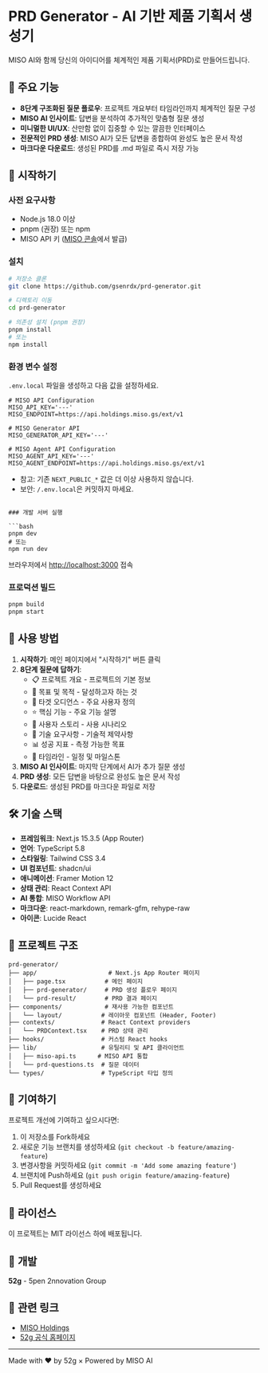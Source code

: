# PRD Generator - AI 기반 제품 기획서 생성기

MISO AI와 함께 당신의 아이디어를 체계적인 제품 기획서(PRD)로 만들어드립니다.

## 🎯 주요 기능

- **8단계 구조화된 질문 플로우**: 프로젝트 개요부터 타임라인까지 체계적인 질문 구성
- **MISO AI 인사이트**: 답변을 분석하여 추가적인 맞춤형 질문 생성
- **미니멀한 UI/UX**: 산만함 없이 집중할 수 있는 깔끔한 인터페이스
- **전문적인 PRD 생성**: MISO AI가 모든 답변을 종합하여 완성도 높은 문서 작성
- **마크다운 다운로드**: 생성된 PRD를 .md 파일로 즉시 저장 가능

## 🚀 시작하기

### 사전 요구사항

- Node.js 18.0 이상
- pnpm (권장) 또는 npm
- MISO API 키 ([MISO 콘솔](https://console.miso.holdings)에서 발급)

### 설치

```bash
# 저장소 클론
git clone https://github.com/gsenrdx/prd-generator.git

# 디렉토리 이동
cd prd-generator

# 의존성 설치 (pnpm 권장)
pnpm install
# 또는
npm install
```

### 환경 변수 설정

`.env.local` 파일을 생성하고 다음 값을 설정하세요.

```env
# MISO API Configuration
MISO_API_KEY='---'
MISO_ENDPOINT=https://api.holdings.miso.gs/ext/v1

# MISO Generator API
MISO_GENERATOR_API_KEY='---'

# MISO Agent API Configuration
MISO_AGENT_API_KEY='---'
MISO_AGENT_ENDPOINT=https://api.holdings.miso.gs/ext/v1
```


- 참고: 기존 `NEXT_PUBLIC_*` 값은 더 이상 사용하지 않습니다.
- 보안: `/.env.local`은 커밋하지 마세요.

```

### 개발 서버 실행

```bash
pnpm dev
# 또는
npm run dev
```

브라우저에서 [http://localhost:3000](http://localhost:3000) 접속

### 프로덕션 빌드

```bash
pnpm build
pnpm start
```

## 📱 사용 방법

1. **시작하기**: 메인 페이지에서 "시작하기" 버튼 클릭
2. **8단계 질문에 답하기**: 
   - 📋 프로젝트 개요 - 프로젝트의 기본 정보
   - 🎯 목표 및 목적 - 달성하고자 하는 것
   - 👥 타겟 오디언스 - 주요 사용자 정의
   - ⭐ 핵심 기능 - 주요 기능 설명
   - 📖 사용자 스토리 - 사용 시나리오
   - 🔧 기술 요구사항 - 기술적 제약사항
   - 📊 성공 지표 - 측정 가능한 목표
   - 📅 타임라인 - 일정 및 마일스톤
3. **MISO AI 인사이트**: 마지막 단계에서 AI가 추가 질문 생성
4. **PRD 생성**: 모든 답변을 바탕으로 완성도 높은 문서 작성
5. **다운로드**: 생성된 PRD를 마크다운 파일로 저장

## 🛠 기술 스택

- **프레임워크**: Next.js 15.3.5 (App Router)
- **언어**: TypeScript 5.8
- **스타일링**: Tailwind CSS 3.4
- **UI 컴포넌트**: shadcn/ui
- **애니메이션**: Framer Motion 12
- **상태 관리**: React Context API
- **AI 통합**: MISO Workflow API
- **마크다운**: react-markdown, remark-gfm, rehype-raw
- **아이콘**: Lucide React

## 📁 프로젝트 구조

```
prd-generator/
├── app/                    # Next.js App Router 페이지
│   ├── page.tsx           # 메인 페이지
│   ├── prd-generator/     # PRD 생성 플로우 페이지
│   └── prd-result/        # PRD 결과 페이지
├── components/            # 재사용 가능한 컴포넌트
│   └── layout/           # 레이아웃 컴포넌트 (Header, Footer)
├── contexts/             # React Context providers
│   └── PRDContext.tsx    # PRD 상태 관리
├── hooks/                # 커스텀 React hooks
├── lib/                  # 유틸리티 및 API 클라이언트
│   ├── miso-api.ts      # MISO API 통합
│   └── prd-questions.ts  # 질문 데이터
└── types/                # TypeScript 타입 정의
```

## 🤝 기여하기

프로젝트 개선에 기여하고 싶으시다면:

1. 이 저장소를 Fork하세요
2. 새로운 기능 브랜치를 생성하세요 (`git checkout -b feature/amazing-feature`)
3. 변경사항을 커밋하세요 (`git commit -m 'Add some amazing feature'`)
4. 브랜치에 Push하세요 (`git push origin feature/amazing-feature`)
5. Pull Request를 생성하세요

## 📄 라이선스

이 프로젝트는 MIT 라이선스 하에 배포됩니다.

## 🏢 개발

**52g** - 5pen 2nnovation Group

## 🔗 관련 링크

- [MISO Holdings](https://miso.holdings)
- [52g 공식 홈페이지](https://52g.co.kr)

---

Made with ❤️ by 52g × Powered by MISO AI